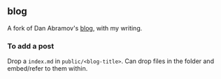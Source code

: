 ## blog

A fork of Dan Abramov's [blog](https://overreacted.io), with my writing.

### To add a post

Drop a `index.md` in `public/<blog-title>`. Can drop files in the folder and embed/refer to them within.
